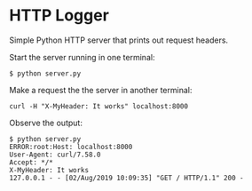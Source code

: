 # HTTP Logger

Simple Python HTTP server that prints out request headers.

Start the server running in one terminal:

    $ python server.py


Make a request the the server in another terminal:

    curl -H "X-MyHeader: It works" localhost:8000


Observe the output:

    $ python server.py
    ERROR:root:Host: localhost:8000
    User-Agent: curl/7.58.0
    Accept: */*
    X-MyHeader: It works
    127.0.0.1 - - [02/Aug/2019 10:09:35] "GET / HTTP/1.1" 200 - 
